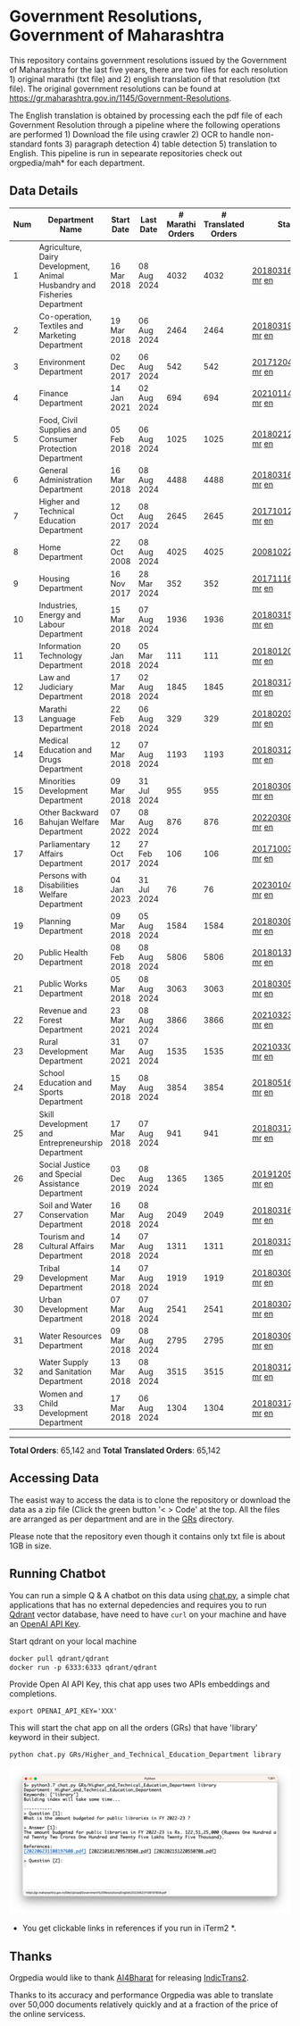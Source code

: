 # Government Resolutions, Government of Maharashtra

This repository contains government resolutions issued by the Government of Maharashtra for the last five years, there are two files for each resolution 1) original marathi (txt file) and 2) english translation of that resolution (txt file). The original government resolutions can be found at https://gr.maharashtra.gov.in/1145/Government-Resolutions.

The English translation is obtained by processing each the pdf file of each Government Resolution through a pipeline where the following operations are performed 1) Download the file using crawler 2) OCR to handle non-standard fonts 3) paragraph detection 4) table  detection 5) translation to English. This pipeline is run in sepearate repositories check out orgpedia/mah* for each department.


## Data Details

| Num | Department Name | Start Date | Last Date | # Marathi Orders | # Translated Orders | Starting Order | Last Order |
| --- | --------------- | ---------- | --------- | ---------------- | ------------------- | -------------- | ---------- |
| 1 | Agriculture, Dairy Development, Animal Husbandry and Fisheries Department | 16 Mar 2018 | 08 Aug 2024 | 4032 | 4032 | [201803161624182101.pdf](https://gr.maharashtra.gov.in/Site/Upload/Government%20Resolutions/English/201803161624182101.pdf) [mr](GRs/Agriculture,_Dairy_Development,_Animal_Husbandry_and_Fisheries_Department/201803161624182101.pdf.mr.txt) [en](GRs/Agriculture,_Dairy_Development,_Animal_Husbandry_and_Fisheries_Department/201803161624182101.pdf.en.txt) | [202408081040566001.pdf](https://gr.maharashtra.gov.in/Site/Upload/Government%20Resolutions/English/202408081040566001....pdf) [mr](GRs/Agriculture,_Dairy_Development,_Animal_Husbandry_and_Fisheries_Department/202408081040566001.pdf.mr.txt) [en](GRs/Agriculture,_Dairy_Development,_Animal_Husbandry_and_Fisheries_Department/202408081040566001.pdf.en.txt) |
| 2 | Co-operation, Textiles and Marketing Department | 19 Mar 2018 | 06 Aug 2024 | 2464 | 2464 | [201803191257576702.pdf](https://gr.maharashtra.gov.in/Site/Upload/Government%20Resolutions/English/201803191257576702.pdf) [mr](GRs/Co-operation,_Textiles_and_Marketing_Department/201803191257576702.pdf.mr.txt) [en](GRs/Co-operation,_Textiles_and_Marketing_Department/201803191257576702.pdf.en.txt) | [202408061646245302.pdf](https://gr.maharashtra.gov.in/Site/Upload/Government%20Resolutions/English/202408061646245302.pdf) [mr](GRs/Co-operation,_Textiles_and_Marketing_Department/202408061646245302.pdf.mr.txt) [en](GRs/Co-operation,_Textiles_and_Marketing_Department/202408061646245302.pdf.en.txt) |
| 3 | Environment Department | 02 Dec 2017 | 06 Aug 2024 | 542 | 542 | [201712041147216904.pdf](https://gr.maharashtra.gov.in/Site/Upload/Government%20Resolutions/English/201712041147216904.pdf) [mr](GRs/Environment_Department/201712041147216904.pdf.mr.txt) [en](GRs/Environment_Department/201712041147216904.pdf.en.txt) | [202408081148372204.pdf](https://gr.maharashtra.gov.in/Site/Upload/Government%20Resolutions/English/202408081148372204.pdf) [mr](GRs/Environment_Department/202408081148372204.pdf.mr.txt) [en](GRs/Environment_Department/202408081148372204.pdf.en.txt) |
| 4 | Finance Department | 14 Jan 2021 | 02 Aug 2024 | 694 | 694 | [202101141237329905.pdf](https://gr.maharashtra.gov.in/Site/Upload/Government%20Resolutions/English/202101141237329905.pdf) [mr](GRs/Finance_Department/202101141237329905.pdf.mr.txt) [en](GRs/Finance_Department/202101141237329905.pdf.en.txt) | [202408021544183805.pdf](https://gr.maharashtra.gov.in/Site/Upload/Government%20Resolutions/English/202408021544183805.pdf) [mr](GRs/Finance_Department/202408021544183805.pdf.mr.txt) [en](GRs/Finance_Department/202408021544183805.pdf.en.txt) |
| 5 | Food, Civil Supplies and Consumer Protection Department | 05 Feb 2018 | 06 Aug 2024 | 1025 | 1025 | [201802121244545806.pdf](https://gr.maharashtra.gov.in/Site/Upload/Government%20Resolutions/English/201802121244545806.pdf) [mr](GRs/Food,_Civil_Supplies_and_Consumer_Protection_Department/201802121244545806.pdf.mr.txt) [en](GRs/Food,_Civil_Supplies_and_Consumer_Protection_Department/201802121244545806.pdf.en.txt) | [202408061839319306.pdf](https://gr.maharashtra.gov.in/Site/Upload/Government%20Resolutions/English/202408061839319306.pdf) [mr](GRs/Food,_Civil_Supplies_and_Consumer_Protection_Department/202408061839319306.pdf.mr.txt) [en](GRs/Food,_Civil_Supplies_and_Consumer_Protection_Department/202408061839319306.pdf.en.txt) |
| 6 | General Administration Department | 16 Mar 2018 | 08 Aug 2024 | 4488 | 4488 | [201803161224022707.pdf](https://gr.maharashtra.gov.in/Site/Upload/Government%20Resolutions/English/201803161224022707.pdf) [mr](GRs/General_Administration_Department/201803161224022707.pdf.mr.txt) [en](GRs/General_Administration_Department/201803161224022707.pdf.en.txt) | [202408081703105607.pdf](https://gr.maharashtra.gov.in/Site/Upload/Government%20Resolutions/English/202408081703105607.pdf) [mr](GRs/General_Administration_Department/202408081703105607.pdf.mr.txt) [en](GRs/General_Administration_Department/202408081703105607.pdf.en.txt) |
| 7 | Higher and Technical Education Department | 12 Oct 2017 | 08 Aug 2024 | 2645 | 2645 | [201710121514029708.pdf](https://gr.maharashtra.gov.in/Site/Upload/Government%20Resolutions/English/201710121514029708.pdf) [mr](GRs/Higher_and_Technical_Education_Department/201710121514029708.pdf.mr.txt) [en](GRs/Higher_and_Technical_Education_Department/201710121514029708.pdf.en.txt) | [202408081837192408.pdf](https://gr.maharashtra.gov.in/Site/Upload/Government%20Resolutions/English/202408081837192408.pdf) [mr](GRs/Higher_and_Technical_Education_Department/202408081837192408.pdf.mr.txt) [en](GRs/Higher_and_Technical_Education_Department/202408081837192408.pdf.en.txt) |
| 8 | Home Department | 22 Oct 2008 | 08 Aug 2024 | 4025 | 4025 | [20081022.pdf](https://gr.maharashtra.gov.in/Site/Upload/Government%20Resolutions/English/20081022.pdf) [mr](GRs/Home_Department/20081022.pdf.mr.txt) [en](GRs/Home_Department/20081022.pdf.en.txt) | [202408081730132429.pdf](https://gr.maharashtra.gov.in/Site/Upload/Government%20Resolutions/English/202408081730132429.pdf) [mr](GRs/Home_Department/202408081730132429.pdf.mr.txt) [en](GRs/Home_Department/202408081730132429.pdf.en.txt) |
| 9 | Housing Department | 16 Nov 2017 | 28 Mar 2024 | 352 | 352 | [201711161447076609.pdf](https://gr.maharashtra.gov.in/Site/Upload/Government%20Resolutions/English/201711161447076609.pdf) [mr](GRs/Housing_Department/201711161447076609.pdf.mr.txt) [en](GRs/Housing_Department/201711161447076609.pdf.en.txt) | [202403281255554909.pdf](https://gr.maharashtra.gov.in/Site/Upload/Government%20Resolutions/English/202403281255554909.pdf) [mr](GRs/Housing_Department/202403281255554909.pdf.mr.txt) [en](GRs/Housing_Department/202403281255554909.pdf.en.txt) |
| 10 | Industries, Energy and Labour Department | 15 Mar 2018 | 07 Aug 2024 | 1936 | 1936 | [201803151204055010.pdf](https://gr.maharashtra.gov.in/Site/Upload/Government%20Resolutions/English/201803151204055010.pdf) [mr](GRs/Industries,_Energy_and_Labour_Department/201803151204055010.pdf.mr.txt) [en](GRs/Industries,_Energy_and_Labour_Department/201803151204055010.pdf.en.txt) | [202408071707090810.pdf](https://gr.maharashtra.gov.in/Site/Upload/Government%20Resolutions/English/202408071707090810.pdf) [mr](GRs/Industries,_Energy_and_Labour_Department/202408071707090810.pdf.mr.txt) [en](GRs/Industries,_Energy_and_Labour_Department/202408071707090810.pdf.en.txt) |
| 11 | Information Technology Department | 20 Jan 2018 | 05 Mar 2024 | 111 | 111 | [201801201843024511.pdf](https://gr.maharashtra.gov.in/Site/Upload/Government%20Resolutions/English/201801201843024511.pdf) [mr](GRs/Information_Technology_Department/201801201843024511.pdf.mr.txt) [en](GRs/Information_Technology_Department/201801201843024511.pdf.en.txt) | [202403051249430211.pdf](https://gr.maharashtra.gov.in/Site/Upload/Government%20Resolutions/English/202403051249430211.pdf) [mr](GRs/Information_Technology_Department/202403051249430211.pdf.mr.txt) [en](GRs/Information_Technology_Department/202403051249430211.pdf.en.txt) |
| 12 | Law and Judiciary Department | 17 Mar 2018 | 02 Aug 2024 | 1845 | 1845 | [201803171129290212.pdf](https://gr.maharashtra.gov.in/Site/Upload/Government%20Resolutions/English/201803171129290212.pdf) [mr](GRs/Law_and_Judiciary_Department/201803171129290212.pdf.mr.txt) [en](GRs/Law_and_Judiciary_Department/201803171129290212.pdf.en.txt) | [202408021216078712.pdf](https://gr.maharashtra.gov.in/Site/Upload/Government%20Resolutions/English/202408021216078712.pdf) [mr](GRs/Law_and_Judiciary_Department/202408021216078712.pdf.mr.txt) [en](GRs/Law_and_Judiciary_Department/202408021216078712.pdf.en.txt) |
| 13 | Marathi Language Department | 22 Feb 2018 | 06 Aug 2024 | 329 | 329 | [201802031549154233.pdf](https://gr.maharashtra.gov.in/Site/Upload/Government%20Resolutions/English/201802031549154233.pdf) [mr](GRs/Marathi_Language_Department/201802031549154233.pdf.mr.txt) [en](GRs/Marathi_Language_Department/201802031549154233.pdf.en.txt) | [202408061526044833.pdf](https://gr.maharashtra.gov.in/Site/Upload/Government%20Resolutions/English/202408061526044833.pdf) [mr](GRs/Marathi_Language_Department/202408061526044833.pdf.mr.txt) [en](GRs/Marathi_Language_Department/202408061526044833.pdf.en.txt) |
| 14 | Medical Education and Drugs Department | 12 Mar 2018 | 07 Aug 2024 | 1193 | 1193 | [201803121137094813.pdf](https://gr.maharashtra.gov.in/Site/Upload/Government%20Resolutions/English/201803121137094813.pdf) [mr](GRs/Medical_Education_and_Drugs_Department/201803121137094813.pdf.mr.txt) [en](GRs/Medical_Education_and_Drugs_Department/201803121137094813.pdf.en.txt) | [202408071805330613.pdf](https://gr.maharashtra.gov.in/Site/Upload/Government%20Resolutions/English/202408071805330613.pdf) [mr](GRs/Medical_Education_and_Drugs_Department/202408071805330613.pdf.mr.txt) [en](GRs/Medical_Education_and_Drugs_Department/202408071805330613.pdf.en.txt) |
| 15 | Minorities Development Department | 09 Mar 2018 | 31 Jul 2024 | 955 | 955 | [201803091218355314.pdf](https://gr.maharashtra.gov.in/Site/Upload/Government%20Resolutions/English/201803091218355314.pdf) [mr](GRs/Minorities_Development_Department/201803091218355314.pdf.mr.txt) [en](GRs/Minorities_Development_Department/201803091218355314.pdf.en.txt) | [202408021438252814.pdf](https://gr.maharashtra.gov.in/Site/Upload/Government%20Resolutions/English/202408021438252814.pdf) [mr](GRs/Minorities_Development_Department/202408021438252814.pdf.mr.txt) [en](GRs/Minorities_Development_Department/202408021438252814.pdf.en.txt) |
| 16 | Other Backward Bahujan Welfare Department | 07 Mar 2022 | 08 Aug 2024 | 876 | 876 | [202203081752439334.pdf](https://gr.maharashtra.gov.in/Site/Upload/Government%20Resolutions/English/202203081752439334.pdf) [mr](GRs/Other_Backward_Bahujan_Welfare_Department/202203081752439334.pdf.mr.txt) [en](GRs/Other_Backward_Bahujan_Welfare_Department/202203081752439334.pdf.en.txt) | [202408081700530334.pdf](https://gr.maharashtra.gov.in/Site/Upload/Government%20Resolutions/English/202408081700530334.pdf) [mr](GRs/Other_Backward_Bahujan_Welfare_Department/202408081700530334.pdf.mr.txt) [en](GRs/Other_Backward_Bahujan_Welfare_Department/202408081700530334.pdf.en.txt) |
| 17 | Parliamentary Affairs Department | 12 Oct 2017 | 27 Feb 2024 | 106 | 106 | [201710031642378615.pdf](https://gr.maharashtra.gov.in/Site/Upload/Government%20Resolutions/English/201710031642378615.pdf) [mr](GRs/Parliamentary_Affairs_Department/201710031642378615.pdf.mr.txt) [en](GRs/Parliamentary_Affairs_Department/201710031642378615.pdf.en.txt) | [202402271500283915.pdf](https://gr.maharashtra.gov.in/Site/Upload/Government%20Resolutions/English/202402271500283915.pdf) [mr](GRs/Parliamentary_Affairs_Department/202402271500283915.pdf.mr.txt) [en](GRs/Parliamentary_Affairs_Department/202402271500283915.pdf.en.txt) |
| 18 | Persons with Disabilities Welfare Department | 04 Jan 2023 | 31 Jul 2024 | 76 | 76 | [202301041906309635.pdf](https://gr.maharashtra.gov.in/Site/Upload/Government%20Resolutions/English/202301041906309635.pdf) [mr](GRs/Persons_with_Disabilities_Welfare_Department/202301041906309635.pdf.mr.txt) [en](GRs/Persons_with_Disabilities_Welfare_Department/202301041906309635.pdf.en.txt) | [202408011226015335.pdf](https://gr.maharashtra.gov.in/Site/Upload/Government%20Resolutions/English/202408011226015335.pdf) [mr](GRs/Persons_with_Disabilities_Welfare_Department/202408011226015335.pdf.mr.txt) [en](GRs/Persons_with_Disabilities_Welfare_Department/202408011226015335.pdf.en.txt) |
| 19 | Planning Department | 09 Mar 2018 | 05 Aug 2024 | 1584 | 1584 | [201803091441032716.pdf](https://gr.maharashtra.gov.in/Site/Upload/Government%20Resolutions/English/201803091441032716.pdf) [mr](GRs/Planning_Department/201803091441032716.pdf.mr.txt) [en](GRs/Planning_Department/201803091441032716.pdf.en.txt) | [202408051555561516.pdf](https://gr.maharashtra.gov.in/Site/Upload/Government%20Resolutions/English/202408051555561516.pdf) [mr](GRs/Planning_Department/202408051555561516.pdf.mr.txt) [en](GRs/Planning_Department/202408051555561516.pdf.en.txt) |
| 20 | Public Health Department | 08 Feb 2018 | 08 Aug 2024 | 5806 | 5806 | [201801311722275417.pdf](https://gr.maharashtra.gov.in/Site/Upload/Government%20Resolutions/English/201801311722275417.pdf) [mr](GRs/Public_Health_Department/201801311722275417.pdf.mr.txt) [en](GRs/Public_Health_Department/201801311722275417.pdf.en.txt) | [202408081719555717.pdf](https://gr.maharashtra.gov.in/Site/Upload/Government%20Resolutions/English/202408081719555717.pdf) [mr](GRs/Public_Health_Department/202408081719555717.pdf.mr.txt) [en](GRs/Public_Health_Department/202408081719555717.pdf.en.txt) |
| 21 | Public Works Department | 05 Mar 2018 | 08 Aug 2024 | 3063 | 3063 | [201803051515468118.pdf](https://gr.maharashtra.gov.in/Site/Upload/Government%20Resolutions/English/201803051515468118.pdf) [mr](GRs/Public_Works_Department/201803051515468118.pdf.mr.txt) [en](GRs/Public_Works_Department/201803051515468118.pdf.en.txt) | [202408081621491218.pdf](https://gr.maharashtra.gov.in/Site/Upload/Government%20Resolutions/English/202408081621491218.pdf) [mr](GRs/Public_Works_Department/202408081621491218.pdf.mr.txt) [en](GRs/Public_Works_Department/202408081621491218.pdf.en.txt) |
| 22 | Revenue and Forest Department | 23 Mar 2021 | 08 Aug 2024 | 3866 | 3866 | [202103231328393119.pdf](https://gr.maharashtra.gov.in/Site/Upload/Government%20Resolutions/English/202103231328393119.pdf) [mr](GRs/Revenue_and_Forest_Department/202103231328393119.pdf.mr.txt) [en](GRs/Revenue_and_Forest_Department/202103231328393119.pdf.en.txt) | [202408081538549319.pdf](https://gr.maharashtra.gov.in/Site/Upload/Government%20Resolutions/English/202408081538549319.pdf) [mr](GRs/Revenue_and_Forest_Department/202408081538549319.pdf.mr.txt) [en](GRs/Revenue_and_Forest_Department/202408081538549319.pdf.en.txt) |
| 23 | Rural Development Department | 31 Mar 2021 | 07 Aug 2024 | 1535 | 1535 | [202103301021181120.pdf](https://gr.maharashtra.gov.in/Site/Upload/Government%20Resolutions/English/202103301021181120.pdf) [mr](GRs/Rural_Development_Department/202103301021181120.pdf.mr.txt) [en](GRs/Rural_Development_Department/202103301021181120.pdf.en.txt) | [202408071505067320.pdf](https://gr.maharashtra.gov.in/Site/Upload/Government%20Resolutions/English/202408071505067320.pdf) [mr](GRs/Rural_Development_Department/202408071505067320.pdf.mr.txt) [en](GRs/Rural_Development_Department/202408071505067320.pdf.en.txt) |
| 24 | School Education and Sports Department | 15 May 2018 | 08 Aug 2024 | 3854 | 3854 | [201805161114241221.pdf](https://gr.maharashtra.gov.in/Site/Upload/Government%20Resolutions/English/201805161114241221.pdf) [mr](GRs/School_Education_and_Sports_Department/201805161114241221.pdf.mr.txt) [en](GRs/School_Education_and_Sports_Department/201805161114241221.pdf.en.txt) | [202408081427549421.pdf](https://gr.maharashtra.gov.in/Site/Upload/Government%20Resolutions/English/202408081427549421.pdf) [mr](GRs/School_Education_and_Sports_Department/202408081427549421.pdf.mr.txt) [en](GRs/School_Education_and_Sports_Department/202408081427549421.pdf.en.txt) |
| 25 | Skill Development and Entrepreneurship Department | 17 Mar 2018 | 07 Aug 2024 | 941 | 941 | [201803171322099003.pdf](https://gr.maharashtra.gov.in/Site/Upload/Government%20Resolutions/English/201803171322099003.pdf) [mr](GRs/Skill_Development_and_Entrepreneurship_Department/201803171322099003.pdf.mr.txt) [en](GRs/Skill_Development_and_Entrepreneurship_Department/201803171322099003.pdf.en.txt) | [202408071635122403.pdf](https://gr.maharashtra.gov.in/Site/Upload/Government%20Resolutions/English/202408071635122403.pdf) [mr](GRs/Skill_Development_and_Entrepreneurship_Department/202408071635122403.pdf.mr.txt) [en](GRs/Skill_Development_and_Entrepreneurship_Department/202408071635122403.pdf.en.txt) |
| 26 | Social Justice and Special Assistance Department | 03 Dec 2019 | 08 Aug 2024 | 1365 | 1365 | [201912051107011622.pdf](https://gr.maharashtra.gov.in/Site/Upload/Government%20Resolutions/English/201912051107011622.pdf) [mr](GRs/Social_Justice_and_Special_Assistance_Department/201912051107011622.pdf.mr.txt) [en](GRs/Social_Justice_and_Special_Assistance_Department/201912051107011622.pdf.en.txt) | [202408081753501722.pdf](https://gr.maharashtra.gov.in/Site/Upload/Government%20Resolutions/English/202408081753501722.pdf) [mr](GRs/Social_Justice_and_Special_Assistance_Department/202408081753501722.pdf.mr.txt) [en](GRs/Social_Justice_and_Special_Assistance_Department/202408081753501722.pdf.en.txt) |
| 27 | Soil and Water Conservation Department | 16 Mar 2018 | 08 Aug 2024 | 2049 | 2049 | [201803161247582426.pdf](https://gr.maharashtra.gov.in/Site/Upload/Government%20Resolutions/English/201803161247582426.pdf) [mr](GRs/Soil_and_Water_Conservation_Department/201803161247582426.pdf.mr.txt) [en](GRs/Soil_and_Water_Conservation_Department/201803161247582426.pdf.en.txt) | [202408081727222926.pdf](https://gr.maharashtra.gov.in/Site/Upload/Government%20Resolutions/English/202408081727222926.pdf) [mr](GRs/Soil_and_Water_Conservation_Department/202408081727222926.pdf.mr.txt) [en](GRs/Soil_and_Water_Conservation_Department/202408081727222926.pdf.en.txt) |
| 28 | Tourism and Cultural Affairs Department | 14 Mar 2018 | 07 Aug 2024 | 1311 | 1311 | [201803131542054523.pdf](https://gr.maharashtra.gov.in/Site/Upload/Government%20Resolutions/English/201803131542054523.pdf) [mr](GRs/Tourism_and_Cultural_Affairs_Department/201803131542054523.pdf.mr.txt) [en](GRs/Tourism_and_Cultural_Affairs_Department/201803131542054523.pdf.en.txt) | [202408081542135123.pdf](https://gr.maharashtra.gov.in/Site/Upload/Government%20Resolutions/English/202408081542135123.pdf) [mr](GRs/Tourism_and_Cultural_Affairs_Department/202408081542135123.pdf.mr.txt) [en](GRs/Tourism_and_Cultural_Affairs_Department/202408081542135123.pdf.en.txt) |
| 29 | Tribal Development Department | 14 Mar 2018 | 07 Aug 2024 | 1919 | 1919 | [201803091105184924.pdf](https://gr.maharashtra.gov.in/Site/Upload/Government%20Resolutions/English/201803091105184924.pdf) [mr](GRs/Tribal_Development_Department/201803091105184924.pdf.mr.txt) [en](GRs/Tribal_Development_Department/201803091105184924.pdf.en.txt) | [202408071026408724.pdf](https://gr.maharashtra.gov.in/Site/Upload/Government%20Resolutions/English/202408071026408724.pdf) [mr](GRs/Tribal_Development_Department/202408071026408724.pdf.mr.txt) [en](GRs/Tribal_Development_Department/202408071026408724.pdf.en.txt) |
| 30 | Urban Development Department | 07 Mar 2018 | 07 Aug 2024 | 2541 | 2541 | [201803071203178325.pdf](https://gr.maharashtra.gov.in/Site/Upload/Government%20Resolutions/English/201803071203178325.pdf) [mr](GRs/Urban_Development_Department/201803071203178325.pdf.mr.txt) [en](GRs/Urban_Development_Department/201803071203178325.pdf.en.txt) | [202408071746405725.pdf](https://gr.maharashtra.gov.in/Site/Upload/Government%20Resolutions/English/202408071746405725.pdf) [mr](GRs/Urban_Development_Department/202408071746405725.pdf.mr.txt) [en](GRs/Urban_Development_Department/202408071746405725.pdf.en.txt) |
| 31 | Water Resources Department | 09 Mar 2018 | 08 Aug 2024 | 2795 | 2795 | [201803091034435527.pdf](https://gr.maharashtra.gov.in/Site/Upload/Government%20Resolutions/English/201803091034435527.pdf) [mr](GRs/Water_Resources_Department/201803091034435527.pdf.mr.txt) [en](GRs/Water_Resources_Department/201803091034435527.pdf.en.txt) | [202408081612035327.pdf](https://gr.maharashtra.gov.in/Site/Upload/Government%20Resolutions/English/202408081612035327.pdf) [mr](GRs/Water_Resources_Department/202408081612035327.pdf.mr.txt) [en](GRs/Water_Resources_Department/202408081612035327.pdf.en.txt) |
| 32 | Water Supply and Sanitation Department | 13 Mar 2018 | 08 Aug 2024 | 3515 | 3515 | [201803121414108428.pdf](https://gr.maharashtra.gov.in/Site/Upload/Government%20Resolutions/English/201803121414108428.pdf) [mr](GRs/Water_Supply_and_Sanitation_Department/201803121414108428.pdf.mr.txt) [en](GRs/Water_Supply_and_Sanitation_Department/201803121414108428.pdf.en.txt) | [202408081150429128.pdf](https://gr.maharashtra.gov.in/Site/Upload/Government%20Resolutions/English/202408081150429128.pdf) [mr](GRs/Water_Supply_and_Sanitation_Department/202408081150429128.pdf.mr.txt) [en](GRs/Water_Supply_and_Sanitation_Department/202408081150429128.pdf.en.txt) |
| 33 | Women and Child Development Department | 17 Mar 2018 | 06 Aug 2024 | 1304 | 1304 | [201803171539444330.pdf](https://gr.maharashtra.gov.in/Site/Upload/Government%20Resolutions/English/201803171539444330.pdf) [mr](GRs/Women_and_Child_Development_Department/201803171539444330.pdf.mr.txt) [en](GRs/Women_and_Child_Development_Department/201803171539444330.pdf.en.txt) | [202408061043571230.pdf](https://gr.maharashtra.gov.in/Site/Upload/Government%20Resolutions/English/202408061043571230.pdf) [mr](GRs/Women_and_Child_Development_Department/202408061043571230.pdf.mr.txt) [en](GRs/Women_and_Child_Development_Department/202408061043571230.pdf.en.txt) |
----------------------------------------------------------------------------------------------------

**Total Orders**: 65,142 and **Total Translated Orders**: 65,142
## Accessing Data

The easist way to access the data is to clone the repository or download the data as a zip file (Click the green button '< > Code' at the top. All the files are arranged as per department and are in the [GRs](GRs) directory.

Please note that the repository even though it contains only txt file is about 1GB in size.

## Running Chatbot

You can run a simple Q & A chatbot on this data using [chat.py](chat.py), a simple chat applications that has no external depedencies and requires you to run [Qdrant](https://qdrant.tech/) vector database, have need to have `curl` on your machine and have an [OpenAI API Key](https://help.openai.com/en/articles/4936850-where-do-i-find-my-secret-api-key).

Start qdrant on your local machine
```shell
docker pull qdrant/qdrant
docker run -p 6333:6333 qdrant/qdrant
```

Provide Open AI API Key, this chat app uses two APIs embeddings and completions.
```shell
export OPENAI_API_KEY='XXX'
```

This will start the chat app on all the orders (GRs) that have 'library' keyword in their subject.

```shell
python chat.py GRs/Higher_and_Technical_Education_Department library
```

![screenshot of running chat.py](screenshot.png)

* You get clickable links in references if you run in iTerm2 *.

## Thanks

Orgpedia would like to thank [AI4Bharat](https://ai4bharat.iitm.ac.in/) for releasing [IndicTrans2](https://github.com/AI4Bharat/IndicTrans2).

Thanks to its accuracy and performance Orgpedia was able to translate over 50,000 documents relatively quickly and at a fraction of the price of the online servicess.











